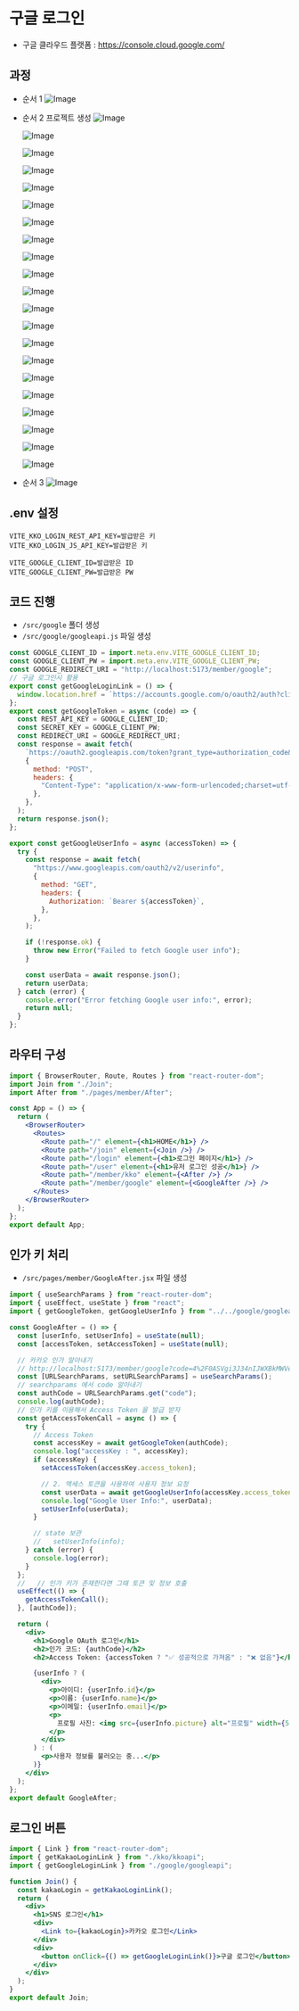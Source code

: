 # 구글 로그인

- 구글 클라우드 플랫폼 : https://console.cloud.google.com/

## 과정

- 순서 1
  ![Image](https://github.com/user-attachments/assets/63b66acc-03d4-4286-be25-0e420c6b8149)

- 순서 2 프로젝트 생성
  ![Image](https://github.com/user-attachments/assets/eb09f1e9-c919-48c6-98e2-e0ec82edebb0)

  ![Image](https://github.com/user-attachments/assets/cecae858-9c80-4a4d-8183-e5f05ebf4e4c)

  ![Image](https://github.com/user-attachments/assets/1eeec606-1393-496e-ac3b-2b27550424fa)

  ![Image](https://github.com/user-attachments/assets/4d781b68-9467-4d5b-8410-fab5e53fa768)

  ![Image](https://github.com/user-attachments/assets/cf003b41-260e-4ac9-8979-2cfaefa91c28)

  ![Image](https://github.com/user-attachments/assets/6762a6c0-9b4a-487f-b814-34158f045363)

  ![Image](https://github.com/user-attachments/assets/781e4d8e-fb9c-46fc-9ed8-df3c4b586101)

  ![Image](https://github.com/user-attachments/assets/d03d66cc-d80d-4261-ab31-de725355d646)

  ![Image](https://github.com/user-attachments/assets/d8db66e9-c613-44bf-b828-a0908800fb18)

  ![Image](https://github.com/user-attachments/assets/207fa9b8-c4d2-4084-bd21-220a20437dd2)

  ![Image](https://github.com/user-attachments/assets/cd78691d-c65c-4e4d-b6ee-76d1e84a5536)

  ![Image](https://github.com/user-attachments/assets/c6171852-2658-4709-99a6-821e52f04c5f)

  ![Image](https://github.com/user-attachments/assets/25eb3b80-189a-4789-9b8c-015263fd9fd4)

  ![Image](https://github.com/user-attachments/assets/6c82b794-d46c-4181-bcac-a646c39e50b5)

  ![Image](https://github.com/user-attachments/assets/06caa206-49ad-4233-9bb7-77da192a89ef)

  ![Image](https://github.com/user-attachments/assets/a562457f-1e73-4b5c-a316-6c9b5fdfb55c)

  ![Image](https://github.com/user-attachments/assets/4ce6e1cc-08b1-450d-8464-3cc67959380b)

  ![Image](https://github.com/user-attachments/assets/3ce2b14d-a12c-4b78-9fb0-f0ae75ef69c6)

  ![Image](https://github.com/user-attachments/assets/a40c6062-d83f-4763-884a-5e48feeda812)

  ![Image](https://github.com/user-attachments/assets/8acc8446-8f46-41c6-99bb-195da385a62b)

  ![Image](https://github.com/user-attachments/assets/0edefef3-0f7b-478e-b66e-48b6a03e3322)

- 순서 3
  ![Image](https://github.com/user-attachments/assets/2a8779e2-dba2-43c1-ac44-80fda5449caf)

## .env 설정

```env
VITE_KKO_LOGIN_REST_API_KEY=발급받은 키
VITE_KKO_LOGIN_JS_API_KEY=발급받은 키

VITE_GOOGLE_CLIENT_ID=발급받은 ID
VITE_GOOGLE_CLIENT_PW=발급받은 PW
```

## 코드 진행

- `/src/google` 폴더 생성
- `/src/google/googleapi.js` 파일 생성

```js
const GOOGLE_CLIENT_ID = import.meta.env.VITE_GOOGLE_CLIENT_ID;
const GOOGLE_CLIENT_PW = import.meta.env.VITE_GOOGLE_CLIENT_PW;
const GOOGLE_REDIRECT_URI = "http://localhost:5173/member/google";
// 구글 로그인시 활용
export const getGoogleLoginLink = () => {
  window.location.href = `https://accounts.google.com/o/oauth2/auth?client_id=${GOOGLE_CLIENT_ID}&redirect_uri=${GOOGLE_REDIRECT_URI}&response_type=code&scope=openid email profile`;
};
export const getGoogleToken = async (code) => {
  const REST_API_KEY = GOOGLE_CLIENT_ID;
  const SECRET_KEY = GOOGLE_CLIENT_PW;
  const REDIRECT_URI = GOOGLE_REDIRECT_URI;
  const response = await fetch(
    `https://oauth2.googleapis.com/token?grant_type=authorization_code&client_id=${REST_API_KEY}&redirect_uri=${REDIRECT_URI}&client_secret=${SECRET_KEY}&code=${code}`,
    {
      method: "POST",
      headers: {
        "Content-Type": "application/x-www-form-urlencoded;charset=utf-8",
      },
    },
  );
  return response.json();
};

export const getGoogleUserInfo = async (accessToken) => {
  try {
    const response = await fetch(
      "https://www.googleapis.com/oauth2/v2/userinfo",
      {
        method: "GET",
        headers: {
          Authorization: `Bearer ${accessToken}`,
        },
      },
    );

    if (!response.ok) {
      throw new Error("Failed to fetch Google user info");
    }

    const userData = await response.json();
    return userData;
  } catch (error) {
    console.error("Error fetching Google user info:", error);
    return null;
  }
};
```

## 라우터 구성

```jsx
import { BrowserRouter, Route, Routes } from "react-router-dom";
import Join from "./Join";
import After from "./pages/member/After";

const App = () => {
  return (
    <BrowserRouter>
      <Routes>
        <Route path="/" element={<h1>HOME</h1>} />
        <Route path="/join" element={<Join />} />
        <Route path="/login" element={<h1>로그인 페이지</h1>} />
        <Route path="/user" element={<h1>유저 로그인 성공</h1>} />
        <Route path="/member/kko" element={<After />} />
        <Route path="/member/google" element={<GoogleAfter />} />
      </Routes>
    </BrowserRouter>
  );
};
export default App;
```

## 인가 키 처리

- `/src/pages/member/GoogleAfter.jsx` 파일 생성

```jsx
import { useSearchParams } from "react-router-dom";
import { useEffect, useState } from "react";
import { getGoogleToken, getGoogleUserInfo } from "../../google/googleapi";

const GoogleAfter = () => {
  const [userInfo, setUserInfo] = useState(null);
  const [accessToken, setAccessToken] = useState(null);

  // 카카오 인가 알아내기
  // http://localhost:5173/member/google?code=4%2F0ASVgi3J34nIJWXBkMWVe23jTDfVuZ57PH74fpzQfqHVnwtknH3sxcOxr6MuJKkvQ__ge7A&scope=email+profile+openid+https%3A%2F%2Fwww.googleapis.com%2Fauth%2Fuserinfo.profile+https%3A%2F%2Fwww.googleapis.com%2Fauth%2Fuserinfo.email&authuser=0&prompt=consent
  const [URLSearchParams, setURLSearchParams] = useSearchParams();
  // searchparams 에서 code 알아내기
  const authCode = URLSearchParams.get("code");
  console.log(authCode);
  // 인가 키를 이용해서 Access Token 을 발급 받자
  const getAccessTokenCall = async () => {
    try {
      // Access Token
      const accessKey = await getGoogleToken(authCode);
      console.log("accessKey : ", accessKey);
      if (accessKey) {
        setAccessToken(accessKey.access_token);

        // 2. 액세스 토큰을 사용하여 사용자 정보 요청
        const userData = await getGoogleUserInfo(accessKey.access_token);
        console.log("Google User Info:", userData);
        setUserInfo(userData);
      }

      // state 보관
      //   setUserInfo(info);
    } catch (error) {
      console.log(error);
    }
  };
  //   // 인가 키가 존재한다면 그때 토큰 및 정보 호출
  useEffect(() => {
    getAccessTokenCall();
  }, [authCode]);

  return (
    <div>
      <h1>Google OAuth 로그인</h1>
      <h2>인가 코드: {authCode}</h2>
      <h2>Access Token: {accessToken ? "✅ 성공적으로 가져옴" : "❌ 없음"}</h2>

      {userInfo ? (
        <div>
          <p>아이디: {userInfo.id}</p>
          <p>이름: {userInfo.name}</p>
          <p>이메일: {userInfo.email}</p>
          <p>
            프로필 사진: <img src={userInfo.picture} alt="프로필" width={50} />
          </p>
        </div>
      ) : (
        <p>사용자 정보를 불러오는 중...</p>
      )}
    </div>
  );
};
export default GoogleAfter;
```

## 로그인 버튼

```jsx
import { Link } from "react-router-dom";
import { getKakaoLoginLink } from "./kko/kkoapi";
import { getGoogleLoginLink } from "./google/googleapi";

function Join() {
  const kakaoLogin = getKakaoLoginLink();
  return (
    <div>
      <h1>SNS 로그인</h1>
      <div>
        <Link to={kakaoLogin}>카카오 로그인</Link>
      </div>
      <div>
        <button onClick={() => getGoogleLoginLink()}>구글 로그인</button>
      </div>
    </div>
  );
}
export default Join;
```
